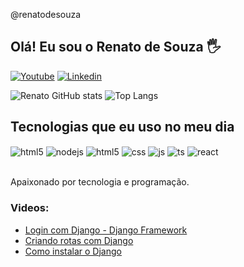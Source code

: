 
@renatodesouza

## Olá! Eu sou o Renato de Souza 🖐️


[![Youtube](https://img.shields.io/badge/YouTube-FF0000?style=for-the-badge&logo=youtube&logoColor=white)](https://www.youtube.com/channel/UCrvLV2DfjVctYlwCEB49MVg)
[![Linkedin](https://img.shields.io/badge/LinkedIn-0077B5?style=for-the-badge&logo=linkedin&logoColor=white)](https://www.linkedin.com/in/renato-de-souza-lucas)



![Renato GitHub stats](https://github-readme-stats.vercel.app/api?username=renatodesouza&show_icons=true&theme=cobalt&count_private=true)
![Top Langs](https://github-readme-stats.vercel.app/api/top-langs/?username=renatodesouza&layout=compact)

## Tecnologias que eu uso no meu dia

<div style="display: inline_block">
    <img align="center" alt="html5" src="https://img.shields.io/badge/Python-3776AB?style=for-the-badge&logo=python&logoColor=white" />
    <img align="center" alt="nodejs" src="https://img.shields.io/badge/Django-092E20?style=for-the-badge&logo=django&logoColor=white" />
  <img align="center" alt="html5" src="https://img.shields.io/badge/HTML5-E34F26?style=for-the-badge&logo=html5&logoColor=white" />
  <img align="center" alt="css" src="https://img.shields.io/badge/CSS3-1572B6?style=for-the-badge&logo=css3&logoColor=white" />
  <img align="center" alt="js" src="https://img.shields.io/badge/JavaScript-F7DF1E?style=for-the-badge&logo=javascript&logoColor=black" />
  <img align="center" alt="ts" src="https://img.shields.io/badge/Bootstrap-563D7C?style=for-the-badge&logo=bootstrap&logoColor=white" />
  <img align="center" alt="react" src="https://img.shields.io/badge/Visual_Studio_Code-0078D4?style=for-the-badge&logo=visual%20studio%20code&logoColor=white" />
  
</div><br/>

Apaixonado por tecnologia e programação.

### Videos:
- [Login com Django - Django Framework](https://youtu.be/85x7JYjh_zM)<br/>
- [Criando rotas com Django](https://youtu.be/i-vyEdYXgb8)<br/>
- [Como instalar o Django](https://youtu.be/kp8a5Jzl9UE)<br/>


            
          
          


